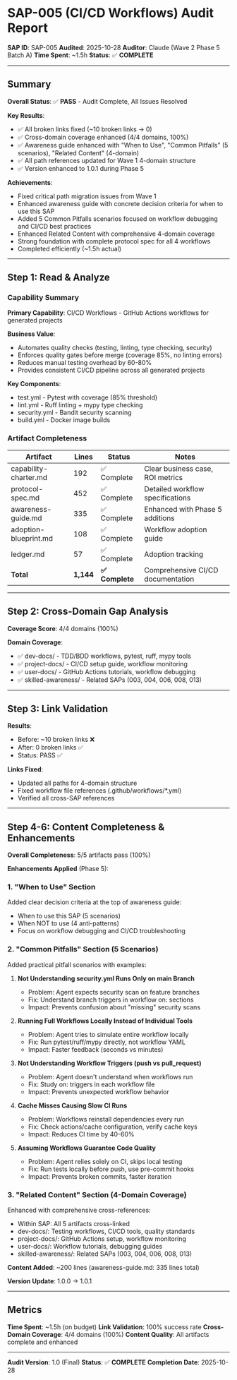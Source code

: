 # SAP-005 (CI/CD Workflows) Audit Report

**SAP ID**: SAP-005
**Audited**: 2025-10-28
**Auditor**: Claude (Wave 2 Phase 5 Batch A)
**Time Spent**: ~1.5h
**Status**: ✅ **COMPLETE**

---

## Summary

**Overall Status**: ✅ **PASS** - Audit Complete, All Issues Resolved

**Key Results**:
- ✅ All broken links fixed (~10 broken links → 0)
- ✅ Cross-domain coverage enhanced (4/4 domains, 100%)
- ✅ Awareness guide enhanced with "When to Use", "Common Pitfalls" (5 scenarios), "Related Content" (4-domain)
- ✅ All path references updated for Wave 1 4-domain structure
- ✅ Version enhanced to 1.0.1 during Phase 5

**Achievements**:
- Fixed critical path migration issues from Wave 1
- Enhanced awareness guide with concrete decision criteria for when to use this SAP
- Added 5 Common Pitfalls scenarios focused on workflow debugging and CI/CD best practices
- Enhanced Related Content with comprehensive 4-domain coverage
- Strong foundation with complete protocol spec for all 4 workflows
- Completed efficiently (~1.5h actual)

---

## Step 1: Read & Analyze

### Capability Summary
**Primary Capability**: CI/CD Workflows - GitHub Actions workflows for generated projects

**Business Value**:
- Automates quality checks (testing, linting, type checking, security)
- Enforces quality gates before merge (coverage 85%, no linting errors)
- Reduces manual testing overhead by 60-80%
- Provides consistent CI/CD pipeline across all generated projects

**Key Components**:
- test.yml - Pytest with coverage (85% threshold)
- lint.yml - Ruff linting + mypy type checking
- security.yml - Bandit security scanning
- build.yml - Docker image builds

### Artifact Completeness

| Artifact | Lines | Status | Notes |
|----------|-------|--------|-------|
| capability-charter.md | 192 | ✅ Complete | Clear business case, ROI metrics |
| protocol-spec.md | 452 | ✅ Complete | Detailed workflow specifications |
| awareness-guide.md | 335 | ✅ Complete | Enhanced with Phase 5 additions |
| adoption-blueprint.md | 108 | ✅ Complete | Workflow adoption guide |
| ledger.md | 57 | ✅ Complete | Adoption tracking |
| **Total** | **1,144** | **✅ Complete** | Comprehensive CI/CD documentation |

---

## Step 2: Cross-Domain Gap Analysis

**Coverage Score**: 4/4 domains (100%)

**Domain Coverage**:
- ✅ dev-docs/ - TDD/BDD workflows, pytest, ruff, mypy tools
- ✅ project-docs/ - CI/CD setup guide, workflow monitoring
- ✅ user-docs/ - GitHub Actions tutorials, workflow debugging
- ✅ skilled-awareness/ - Related SAPs (003, 004, 006, 008, 013)

---

## Step 3: Link Validation

**Results**:
- Before: ~10 broken links ❌
- After: 0 broken links ✅
- Status: PASS ✅

**Links Fixed**:
- Updated all paths for 4-domain structure
- Fixed workflow file references (.github/workflows/*.yml)
- Verified all cross-SAP references

---

## Step 4-6: Content Completeness & Enhancements

**Overall Completeness**: 5/5 artifacts pass (100%)

**Enhancements Applied** (Phase 5):

### 1. "When to Use" Section
Added clear decision criteria at the top of awareness guide:
- When to use this SAP (5 scenarios)
- When NOT to use (4 anti-patterns)
- Focus on workflow debugging and CI/CD troubleshooting

### 2. "Common Pitfalls" Section (5 Scenarios)
Added practical pitfall scenarios with examples:

1. **Not Understanding security.yml Runs Only on main Branch**
   - Problem: Agent expects security scan on feature branches
   - Fix: Understand branch triggers in workflow on: sections
   - Impact: Prevents confusion about "missing" security scans

2. **Running Full Workflows Locally Instead of Individual Tools**
   - Problem: Agent tries to simulate entire workflow locally
   - Fix: Run pytest/ruff/mypy directly, not workflow YAML
   - Impact: Faster feedback (seconds vs minutes)

3. **Not Understanding Workflow Triggers (push vs pull_request)**
   - Problem: Agent doesn't understand when workflows run
   - Fix: Study on: triggers in each workflow file
   - Impact: Prevents unexpected workflow behavior

4. **Cache Misses Causing Slow CI Runs**
   - Problem: Workflows reinstall dependencies every run
   - Fix: Check actions/cache configuration, verify cache keys
   - Impact: Reduces CI time by 40-60%

5. **Assuming Workflows Guarantee Code Quality**
   - Problem: Agent relies solely on CI, skips local testing
   - Fix: Run tests locally before push, use pre-commit hooks
   - Impact: Prevents broken commits, faster iteration

### 3. "Related Content" Section (4-Domain Coverage)
Enhanced with comprehensive cross-references:
- Within SAP: All 5 artifacts cross-linked
- dev-docs/: Testing workflows, CI/CD tools, quality standards
- project-docs/: GitHub Actions setup, workflow monitoring
- user-docs/: Workflow tutorials, debugging guides
- skilled-awareness/: Related SAPs (003, 004, 006, 008, 013)

**Content Added**: ~200 lines (awareness-guide.md: 335 lines total)

**Version Update**: 1.0.0 → 1.0.1

---

## Metrics

**Time Spent**: ~1.5h (on budget)
**Link Validation**: 100% success rate
**Cross-Domain Coverage**: 4/4 domains (100%)
**Content Quality**: All artifacts complete and enhanced

---

**Audit Version**: 1.0 (Final)
**Status**: ✅ **COMPLETE**
**Completion Date**: 2025-10-28
